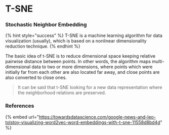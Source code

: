 # T-SNE

### Stochastic Neighbor Embedding

{% hint style="success" %}
T-SNE is a machine learning algorithm for data visualization \(usually\), which is based on a nonlinear dimensionality reduction technique. 
{% endhint %}

The basic idea of t-SNE is to reduce dimensional space keeping relative pairwise distance between points. In other words, the algorithm maps multi-dimensional data to two or more dimensions, where points which were initially far from each other are also located far away, and close points are also converted to close ones. 

> It can be said that t-SNE looking for a new data representation where the neighborhood relations are preserved.

### References

{% embed url="https://towardsdatascience.com/google-news-and-leo-tolstoy-visualizing-word2vec-word-embeddings-with-t-sne-11558d8bd4d" %}



